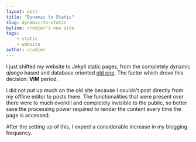 ```yaml
---
layout: post
title: "Dynamic to Static"
slug: dynamic-to-static
byline: crodjer's new site
tags:
    - static
    - website
author: crodjer
---
```


I just shifted my website to Jekyll static pages, from the completely
dynamic *django* based and database oriented [old one](http://old.rohanjain.in).
The factor which drove this decision: **VIM** period.

I did not put up much on the old site because I couldn't post directly from
my offline editor to posts there. The functionalities that were present over
there were to much overkill and completely invisible to the public, so better
save the processing power required to render the content every time the
page is accessed.

After the setting up of this, I expect a considerable increase in my
blogging frequency.

